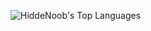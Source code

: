 ![HiddeNoob's Top Languages](https://github-readme-stats.vercel.app/api/top-langs/?username=HiddeNoob&theme=onedark&show_icons=true&hide_border=true&layout=compact)
